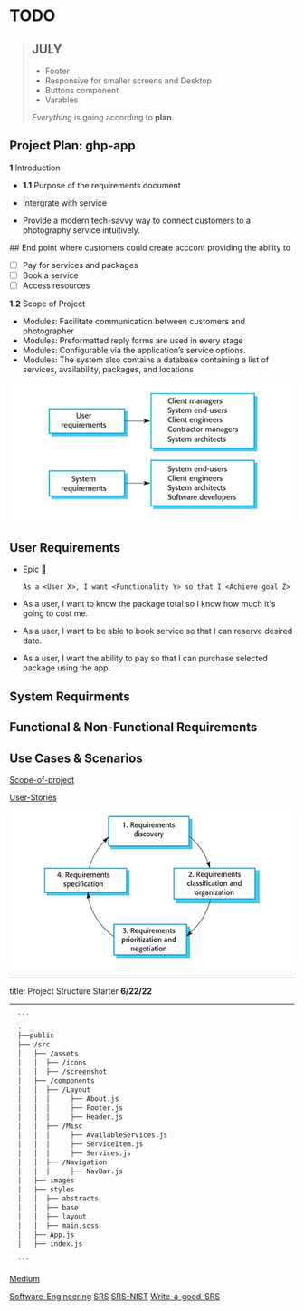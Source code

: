# TODO

> ## JULY
>
> - Footer
> - Responsive for smaller screens and Desktop
> - Buttons component
> - Varables
>
> *Everything* is going according to **plan**.

## Project Plan: ghp-app

**1** Introduction

- **1.1** Purpose of the requirements document

- Intergrate with service
- Provide a modern tech-savvy way to connect customers to a photography service intuitively.

\## End point where customers could create acccont providing the ability to

- [ ] Pay for services and packages
- [ ] Book a service
- [ ] Access resources

**1.2** Scope of Project

- Modules: Facilitate communication between customers and photographer
- Modules: Preformatted reply forms are used in every stage
- Modules: Configurable via the application’s service options.
- Modules: The system also contains a database containing a list of services, availability, packages, and locations

![App Screenshot](./src/assets/Screenshots/RE-User-System.jpg)

## User Requirements

- Epic 📌  

      As a <User X>, I want <Functionality Y> so that I <Achieve goal Z>

- As a user, I want to know the package total so I know how much it's going to cost me.
- As a user, I want to be able to book service so that I can reserve desired date.
- As a user, I want the ability to pay so that I can purchase selected package using the app.

## System Requirments

## Functional & Non-Functional Requirements

## Use Cases & Scenarios

[Scope-of-project](https://medium.com/@ayush_90732/how-to-define-the-project-scope-the-foolproof-way-782b239db2bc)

[User-Stories](https://medium.com/agileinsider/an-introduction-to-user-stories-for-product-managers-c4c4aef38950)

![App Screenshot](./src/assets/Screenshots/RE-Discovery.jpg)

---
title: Project Structure Starter **6/22/22**

---

      ```
      .
      ├──public 
      ├── /src
      │   ├── /assets
      │   │  ├── /icons
      │   │  ├── /screenshot
      │   ├── /components
      │   │  ├── /Layout
      │   │  │     ├── About.js
      │   │  │     ├── Footer.js
      │   │  │     ├── Header.js
      │   │  ├── /Misc
      │   │  │     ├── AvailableServices.js
      │   │  │     ├── ServiceItem.js
      │   │  │     ├── Services.js
      │   │  ├── /Navigation
      │   │  │     ├── NavBar.js
      │   ├── images
      │   ├── styles
      │   │  ├── abstracts
      │   │  ├── base
      │   │  ├── layout
      │   │  ├── main.scss
      │   ├── App.js
      │   ├── index.js
      
      ```

[Medium](https://medium.com/@jilvanpinheiro/software-development-life-cycle-sdlc-phases-40d46afbe384)

[Software-Engineering](https://ifs.host.cs.st-andrews.ac.uk/Books/SE9/Web/index.html)
[SRS](https://medium.com/trailblazer-of-salesforce/software-requirements-specification-srs-document-fd9ab103b18#_Toc77487621)
[SRS-NIST](https://nvlpubs.nist.gov/nistpubs/ams/NIST.AMS.300-2.pdf)
[Write-a-good-SRS](https://www.geeksforgeeks.org/how-to-write-a-good-srs-for-your-project/?ref=lbp)
